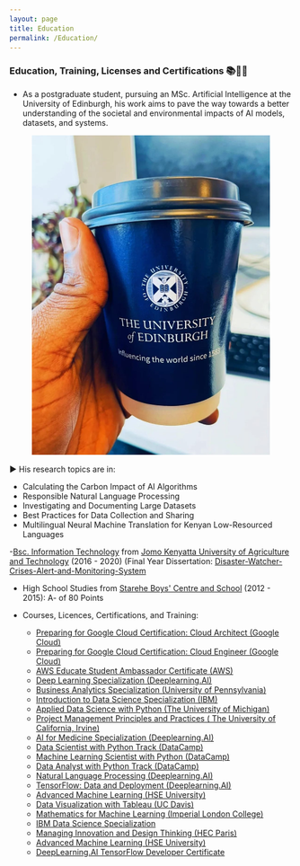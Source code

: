 ```yaml
---
layout: page
title: Education
permalink: /Education/
---
```


### Education, Training, Licenses and Certifications 📚🧑‍🎓

- As a postgraduate student, pursuing an MSc. Artificial Intelligence at the University of Edinburgh, his work aims to pave the way towards a better understanding of the societal and environmental impacts of AI models, datasets, and systems. 

<center>
  <figure>
    <img src="https://raw.githubusercontent.com/kennedykwangari/kennedykwangari.github.io/master/images/school.jpg">
      </figure>
</center>

▶️ His research topics are in:
-  Calculating the Carbon Impact of AI Algorithms
-  Responsible Natural Language Processing
-  Investigating and Documenting Large Datasets
-  Best Practices for Data Collection and Sharing
-  Multilingual Neural Machine Translation for Kenyan Low-Resourced Languages

-[Bsc. Information Technology](http://www.jkuat.ac.ke/departments/it/) from [Jomo Kenyatta University of Agriculture and Technology](http://www.jkuat.ac.ke/jkuat-students-top-the-2019-oracle-student-hackathon/) (2016 - 2020) (Final Year Dissertation: [Disaster-Watcher-Crises-Alert-and-Monitoring-System
](https://github.com/kennedykwangari/Disaster-Watcher-Crises-Alert-and-Monitoring-System)

-   High School Studies from [Starehe Boys' Centre and School](http://www.stareheboyscentre.ac.ke/sbc/) (2012 - 2015): A- of 80 Points


-   Courses, Licences, Certifications, and Training:

    -   [Preparing for Google Cloud Certification: Cloud Architect (Google Cloud)](https://www.coursera.org/account/accomplishments/professional-cert/BT23DGMFGX38)
    -   [Preparing for Google Cloud Certification: Cloud Engineer (Google Cloud)](https://www.coursera.org/account/accomplishments/professional-cert/GX6HEWAMDFXD)
    -   [AWS Educate Student Ambassador Certificate (AWS)](https://awseducate-public.s3.amazonaws.com/student-ambassador/Student+Certificates+5.22/Certificates+Updated-+5.22_01(149).pdf)
    -   [Deep Learning Specialization (Deeplearning.AI)](https://www.coursera.org/account/accomplishments/specialization/MEJD56W7LY3H)
    -   [Business Analytics Specialization (University of Pennsylvania)](https://www.coursera.org/account/accomplishments/specialization/JS6T3FSGGK5W)
    -   [Introduction to Data Science Specialization (IBM)](https://www.coursera.org/account/accomplishments/specialization/HDQ4ZVMYYYRZ)
    -   [Applied Data Science with Python (The University of Michigan)](https://www.coursera.org/account/accomplishments/specialization/88SRFZVAXHYW)
    -   [Project Management Principles and Practices ( The University of California, Irvine)](https://www.coursera.org/account/accomplishments/specialization/C5Z47LREAX9T)
    -   [AI for Medicine Specialization (Deeplearning.AI) ](https://www.coursera.org/account/accomplishments/specialization/BPGLNFMNP49H)
    -   [Data Scientist with Python Track (DataCamp)](https://www.datacamp.com/statement-of-accomplishment/track/cbf12c8a5894bbf0523a7ab4df72f0ae63275196)
    -   [Machine Learning Scientist with Python (DataCamp)](https://www.datacamp.com/statement-of-accomplishment/track/cbea012a54c87b987dd613a655f0c88cd3e7b3d2)
    -   [Data Analyst with Python Track (DataCamp)](https://www.datacamp.com/statement-of-accomplishment/track/27652c5f98806e368c88aefd588cdea0d95a851b)
    -   [Natural Language Processing (Deeplearning.AI)](https://www.coursera.org/account/accomplishments/specialization/EJ6DG2BJ82QV)
    -   [TensorFlow: Data and Deployment (Deeplearning.AI)](https://www.coursera.org/account/accomplishments/specialization/QT8VS3453TP8)
    -   [Advanced Machine Learning (HSE University)](https://www.coursera.org/account/accomplishments/specialization/AL83HDBBYFJ3)
    -   [Data Visualization with Tableau (UC Davis)](https://www.coursera.org/account/accomplishments/specialization/certificate/C78QZMVRTQ5Z)
    -   [Mathematics for Machine Learning (Imperial London College)](https://www.coursera.org/account/accomplishments/specialization/LH7TWSTTB85F)
    -   [IBM Data Science Specialization](https://www.coursera.org/account/accomplishments/specialization/RG4MURFM7DJ6)
    -   [Managing Innovation and Design Thinking (HEC Paris)](https://www.coursera.org/account/accomplishments/specialization/XCNMJRW5CJA2)
    -   [Advanced Machine Learning (HSE University)](https://www.coursera.org/account/accomplishments/specialization/AL83HDBBYFJ3)
    -   [DeepLearning.AI TensorFlow Developer Certificate](https://www.coursera.org/account/accomplishments/specialization/VAVQNGJ9PGD8)
   
    

